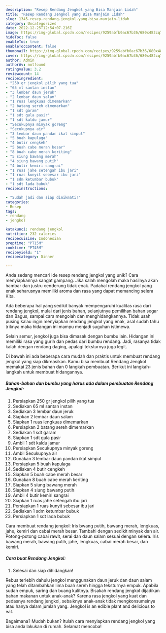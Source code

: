 ```yaml
---
description: "Resep Rendang Jengkol yang Bisa Manjain Lidah"
title: "Resep Rendang Jengkol yang Bisa Manjain Lidah"
slug: 1345-resep-rendang-jengkol-yang-bisa-manjain-lidah
category: Uncategorized
date: 2022-12-25T12:54:07.216Z
image: https://img-global.cpcdn.com/recipes/9259abfb0ac67b36/680x482cq70/rendang-jengkol-foto-resep-utama.jpg
hideToc: false
enableToc: true
enableTocContent: false
thumbnail: https://img-global.cpcdn.com/recipes/9259abfb0ac67b36/680x482cq70/rendang-jengkol-foto-resep-utama.jpg
cover: https://img-global.cpcdn.com/recipes/9259abfb0ac67b36/680x482cq70/rendang-jengkol-foto-resep-utama.jpg
author: Admin
authorAv: notfound
ratingvalue: 3.2
reviewcount: 14
recipeingredient:
- "250 gr jengkol pilih yang tua"
- "65 ml santan instan"
- "3 lembar daun jeruk"
- "2 lembar daun salam"
- "1 ruas lengkuas dimemarkan"
- "2 batang sereh dimemarkan"
- "1 sdt garam"
- "1 sdt gula pasir"
- "1 sdt kaldu jamur"
- "Secukupnya minyak goreng"
- "Secukupnya air"
- "3 lembar daun pandan ikat simpul"
- "5 buah kapulaga"
- "4 butir cengkeh"
- "5 buah cabe merah besar"
- "8 buah cabe merah keriting"
- "5 siung bawang merah"
- "4 siung bawang putih"
- "4 butir kemiri sangrai"
- "1 ruas jahe setengah ibu jari"
- "1 ruas kunyit sebesar ibu jari"
- "1 sdm ketumbar bubuk"
- "1 sdt lada bubuk"
recipeinstructions:

- "Sudah jadi dan siap dinikmati!"
categories:
- Resep
tags:
- rendang
- jengkol

katakunci: rendang jengkol 
nutrition: 232 calories
recipecuisine: Indonesian
preptime: "PT15M"
cooktime: "PT45M"
recipeyield: "1"
recipecategory: Dinner

---
```





Anda sedang mencari ide resep rendang jengkol yang unik? Cara menyiapkannya sangat gampang. Jika salah mengolah maka hasilnya akan hambar dan justru cenderung tidak enak. Padahal rendang jengkol yang enak seharusnya memiliki aroma dan rasa yang dapat memancing selera Kita.





Ada beberapa hal yang sedikit banyak mempengaruhi kualitas rasa dari rendang jengkol, mulai dari jenis bahan, selanjutnya pemilihan bahan segar dan Bagus, sampai cara mengolah dan menghidangkannya. Tidak usah pusing kalau ingin menyiapkan rendang jengkol yang enak,      asal sudah tahu triknya maka hidangan ini mampu menjadi suguhan istimewa.














Selain semur, jengkol juga bisa dimasak dengan bumbu lain. Hidangan ini memiliki rasa yang gurih dan pedas dari bumbu rendang. Jadi, rasanya tidak kalah dengan rendang daging, apalagi teksturnya juga legit.






Di bawah ini ada beberapa cara mudah dan praktis untuk membuat rendang jengkol yang siap dikreasikan. Kamu bisa membuat Rendang Jengkol memakai 23 jenis bahan dan 0 langkah pembuatan. Berikut ini langkah-langkah untuk membuat hidangannya.

<!--inarticleads1-->

##### Bahan-bahan dan bumbu yang harus ada dalam pembuatan Rendang Jengkol:

1. Persiapkan 250 gr jengkol pilih yang tua
1. Sediakan 65 ml santan instan
1. Sediakan 3 lembar daun jeruk
1. Siapkan 2 lembar daun salam
1. Siapkan 1 ruas lengkuas dimemarkan
1. Persiapkan 2 batang sereh dimemarkan
1. Sediakan 1 sdt garam
1. Siapkan 1 sdt gula pasir
1. Ambil 1 sdt kaldu jamur
1. Persiapkan Secukupnya minyak goreng
1. Ambil Secukupnya air
1. Gunakan 3 lembar daun pandan ikat simpul
1. Persiapkan 5 buah kapulaga
1. Sediakan 4 butir cengkeh
1. Siapkan 5 buah cabe merah besar
1. Gunakan 8 buah cabe merah keriting
1. Siapkan 5 siung bawang merah
1. Siapkan 4 siung bawang putih
1. Ambil 4 butir kemiri sangrai
1. Siapkan 1 ruas jahe setengah ibu jari
1. Persiapkan 1 ruas kunyit sebesar ibu jari
1. Sediakan 1 sdm ketumbar bubuk
1. Persiapkan 1 sdt lada bubuk


Cara membuat rendang jengkol: Iris bwang putih, bawang merah, lengkuas, jahe, kemiri dan cabai merah besar. Tambahi dengan sedikit minyak dan air. Potong-potong cabai rawit, serai dan daun salam sesuai dengan selera. Iris bawang merah, bawang putih, jahe, lengkuas, cabai merah besar, dan kemiri. 

<!--inarticleads2-->

##### Cara buat Rendang Jengkol:


1. Selesai dan siap dihidangkan!

Rebus terlebih dahulu jengkol menggunakan daun jeruk dan daun salam yang telah ditambahkan lima buah sereh hingga teksturnya empuk. Apabila sudah empuk, saring dan buang kulitnya. Bisakah rendang jengkol dijadikan bahan makanan untuk anak-anak? Karena rasa jengkol yang kuat dan pedasnya rendang jengkol, sebaiknya anak-anak tidak mengkonsumsinya atau hanya dalam jumlah yang. Jengkol is an edible plant and delicious to eat. 

Bagaimana? Mudah bukan? Itulah cara menyiapkan rendang jengkol yang bisa anda lakukan di rumah. Selamat mencoba!
